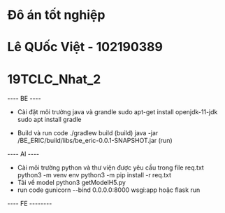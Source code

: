 # Đô án tốt nghiệp 
# Lê QUốc Việt - 102190389
# 19TCLC_Nhat_2 


---- BE ----
- Cài đặt môi trường java và grandle
  sudo apt-get install openjdk-11-jdk
  sudo apt install gradle

- Build và run code
    ./gradlew build (build)
    java -jar /BE_ERIC/build/libs/be_eric-0.0.1-SNAPSHOT.jar (run)

---- AI ----
- Cài môi trường python và thư viện được yêu cầu trong file req.txt 
    python3 -m venv env
    python3 -m pip install -r req.txt
- Tải về model
    python3 getModelH5.py
- run code
    gunicorn --bind 0.0.0.0:8000 wsgi:app
    hoặc flask run

  
---- FE --------

